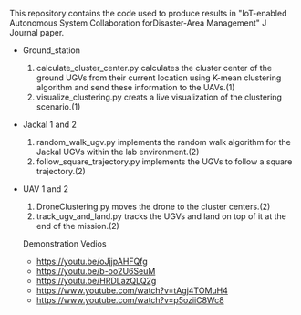 This repository contains the code used to produce results in "IoT-enabled Autonomous System Collaboration forDisaster-Area Management" J Journal paper.

- Ground_station
  1. calculate_cluster_center.py calculates the cluster center of the ground UGVs from their current location using K-mean clustering algorithm and send these information to the UAVs.(1)
  2. visualize_clustering.py creats a live visualization of the clustering scenario.(1)
- Jackal 1 and 2
  1. random_walk_ugv.py implements the random walk algorithm for the Jackal UGVs within the lab environment.(2)
  2. follow_square_trajectory.py implements the UGVs to follow a square trajectory.(2)
- UAV 1 and 2
  1. DroneClustering.py moves the drone to the cluster centers.(2)
  2. track_ugv_and_land.py tracks the UGVs and land on top of it at the end of the mission.(2)
  
  Demonstration Vedios 
  - https://youtu.be/oJjjpAHFQfg
  - https://youtu.be/b-oo2U6SeuM
  - https://youtu.be/HRDLazQLQ2g
  - https://www.youtube.com/watch?v=tAgj4TOMuH4
  - https://www.youtube.com/watch?v=p5oziiC8Wc8
  
